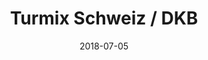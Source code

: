 ﻿---
title:          "Turmix Schweiz / DKB"
date:           "2018-07-05"
draft:          false
robotsExclude:  true
forceNowrap:    false
---
